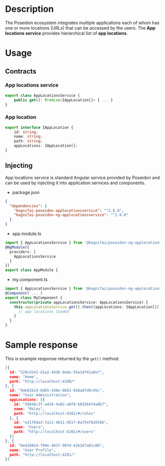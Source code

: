 # Description
The Poseidon ecosystem integrates multiple applications each of whom has one or more locations (URLs) that can be accessed by the users. The **App locations service** provides hierarchical list of **app locations**.
# Usage
## Contracts
### App locations service
```typescript
export class AppLocationsService {
    public get(): Promise<IAppLocation[]> { ... }
}
```
### App location
```typescript
export interface IAppLocation {
    id: string;
    name: string;
    path: string;
    appLocations: IAppLocation[];
}
```
## Injecting
App locations service is standard Angular service provided by Poseidon and can be used by injecting it into application services and components.
- package.json
```json
{
  "dependencies": {
    "kognifai-poseidon-applocationsservice": "^2.0.0",
    "kognifai-poseidon-ng-applocationsservice": "^2.0.0"
  }
}
```
- app.module.ts
```typescript
import { AppLocationsService } from '@kognifai/poseidon-ng-applocationsservice';
@NgModule({
  providers: [
    AppLocationsService
  ]
})
export class AppModule {
```
- my.component.ts
```typescript
import { AppLocationsService } from '@kognifai/poseidon-ng-applocationsservice';
@Component( ... )
export class MyComponent {
  constructor(private appLocationsService: AppLocationsService) {
    this.appLocationsService.get().then((appLocations: IAppLocation[]) => {
      // app locations loaded
    }
  }
}
```
# Sample response
This is example response returned by the `get()` method:
```json
[{
  id: "329cd141-d1a2-4d3b-9e6e-55a14f41a0e7",
  name: "Home",
  path: "http://localhost:4200/"
}, {
  id: "9de61b14-6d65-430e-8b61-928a8fd9c95c",
  name: "User Administration",
  appLocations: [{
    id: "58846c3f-a426-4a82-a6f8-b8d264f4a8b7",
    name: "Roles",
    path: "http://localhost:4202/#/roles"
  }, {
    id: "e21f0da3-fa11-4b31-951f-0a754f026596",
    name: "Users",
    path: "http://localhost:4202/#/users"
  }]
}, {
  id: "6ed28824-f09e-4837-997d-42b2d7a81c06",
  name: "User Profile",
  path: "http://localhost:4201/"
}]
```